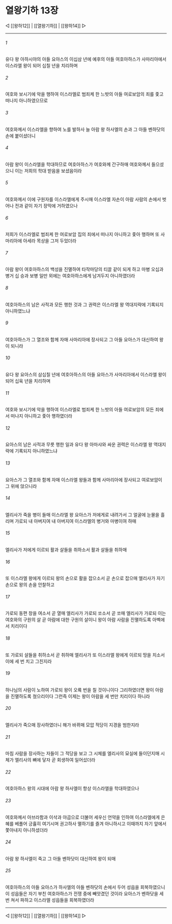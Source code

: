 # 열왕기하 13장

◁ [[왕하12]] | [[열왕기하]] | [[왕하14]] ▷
***

###### 1
유다 왕 아하시야의 아들 요아스의 이십삼 년에 예후의 아들 여호아하스가 사마리아에서 이스라엘 왕이 되어 십칠 년을 치리하며

###### 2
여호와 보시기에 악을 행하여 이스라엘로 범죄케 한 느밧의 아들 여로보암의 죄를 좇고 떠나지 아니하였으므로

###### 3
여호와께서 이스라엘을 향하여 노를 발하사 늘 아람 왕 하사엘의 손과 그 아들 벤하닷의 손에 붙이셨더니

###### 4
아람 왕이 이스라엘을 학대하므로 여호아하스가 여호와께 간구하매 여호와께서 들으셨으니 이는 저희의 학대 받음을 보셨음이라

###### 5
여호와께서 이에 구원자를 이스라엘에게 주시매 이스라엘 자손이 아람 사람의 손에서 벗어나 전과 같이 자기 장막에 거하였으나

###### 6
저희가 이스라엘로 범죄케 한 여로보암 집의 죄에서 떠나지 아니하고 좇아 행하며 또 사마리아에 아세라 목상을 그저 두었더라

###### 7
아람 왕이 여호아하스의 백성을 진멸하여 타작마당의 티끌 같이 되게 하고 마병 오십과 병거 십 승과 보병 일만 외에는 여호아하스에게 남겨두지 아니하였더라

###### 8
여호아하스의 남은 사적과 모든 행한 것과 그 권력은 이스라엘 왕 역대지략에 기록되지 아니하였느냐

###### 9
여호아하스가 그 열조와 함께 자매 사마리아에 장사되고 그 아들 요아스가 대신하여 왕이 되니라

###### 10
유다 왕 요아스의 삼십칠 년에 여호아하스의 아들 요아스가 사마리아에서 이스라엘 왕이 되어 십육 년을 치리하며

###### 11
여호와 보시기에 악을 행하여 이스라엘로 범죄케 한 느밧의 아들 여로보암의 모든 죄에서 떠나지 아니하고 좇아 행하였더라

###### 12
요아스의 남은 사적과 무릇 행한 일과 유다 왕 아마샤와 싸운 권력은 이스라엘 왕 역대지략에 기록되지 아니하였느냐

###### 13
요아스가 그 열조와 함께 자매 이스라엘 왕들과 함께 사마리아에 장사되고 여로보암이 그 위에 앉으니라

###### 14
엘리사가 죽을 병이 들매 이스라엘 왕 요아스가 저에게로 내려가서 그 얼굴에 눈물을 흘리며 가로되 내 아버지여 내 아버지여 이스라엘의 병거와 마병이여 하매

###### 15
엘리사가 저에게 이르되 활과 살들을 취하소서 활과 살들을 취하매

###### 16
또 이스라엘 왕에게 이르되 왕의 손으로 활을 잡으소서 곧 손으로 잡으매 엘리사가 자기 손으로 왕의 손을 안찰하고

###### 17
가로되 동편 창을 여소서 곧 열매 엘리사가 가로되 쏘소서 곧 쏘매 엘리사가 가로되 이는 여호와의 구원의 살 곧 아람에 대한 구원의 살이니 왕이 아람 사람을 진멸하도록 아벡에서 치리이다

###### 18
또 가로되 살들을 취하소서 곧 취하매 엘리사가 또 이스라엘 왕에게 이르되 땅을 치소서 이에 세 번 치고 그친지라

###### 19
하나님의 사람이 노하여 가로되 왕이 오륙 번을 칠 것이니이다 그리하였더면 왕이 아람을 진멸하도록 쳤으리이다 그런즉 이제는 왕이 아람을 세 번만 치리이다 하니라

###### 20
엘리사가 죽으매 장사하였더니 해가 바뀌매 모압 적당이 지경을 범한지라

###### 21
마침 사람을 장사하는 자들이 그 적당을 보고 그 시체를 엘리사의 묘실에 들이던지매 시체가 엘리사의 뼈에 닿자 곧 회생하여 일어섰더라

###### 22
여호아하스 왕의 시대에 아람 왕 하사엘이 항상 이스라엘을 학대하였으나

###### 23
여호와께서 아브라함과 이삭과 야곱으로 더불어 세우신 언약을 인하여 이스라엘에게 은혜를 베풀어 긍휼히 여기시며 권고하사 멸하기를 즐겨 아니하시고 이때까지 자기 앞에서 쫓아내지 아니하셨더라

###### 24
아람 왕 하사엘이 죽고 그 아들 벤하닷이 대신하여 왕이 되매

###### 25
여호아하스의 아들 요아스가 하사엘의 아들 벤하닷의 손에서 두어 성읍을 회복하였으니 이 성읍들은 자기 부친 여호아하스가 전쟁 중에 빼앗겼던 것이라 요아스가 벤하닷을 세 번 쳐서 파하고 이스라엘 성읍들을 회복하였더라

***
◁ [[왕하12]] | [[열왕기하]] | [[왕하14]] ▷